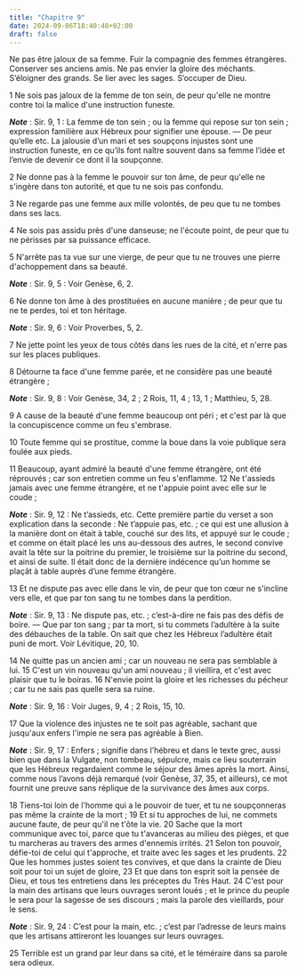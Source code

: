 ```yaml
---
title: "Chapitre 9"
date: 2024-09-06T18:40:48+02:00
draft: false
---
```



Ne pas être jaloux de sa femme.
Fuir la compagnie des femmes étrangères.
Conserver ses anciens amis.
Ne pas envier la gloire des méchants.
S’éloigner des grands.
Se lier avec les sages.
S’occuper de Dieu.


1 Ne sois pas jaloux de la femme de ton sein, de peur qu'elle ne montre contre toi la malice d'une instruction funeste.

***Note*** :  Sir. 9, 1 : La femme de ton sein ; ou la femme qui repose sur ton sein ; expression familière aux Hébreux pour signifier une épouse. ― De peur qu’elle etc. La jalousie d’un mari et ses soupçons injustes sont une instruction funeste, en ce qu’ils font naître souvent dans sa femme l’idée et l’envie de devenir ce dont il la soupçonne.

2 Ne donne pas à la femme le pouvoir sur ton âme, de peur qu'elle ne s'ingère dans ton autorité, et que tu ne sois pas confondu.


3 Ne regarde pas une femme aux mille volontés, de peu que tu ne tombes dans ses lacs.


4 Ne sois pas assidu près d'une danseuse; ne l'écoute point, de peur que tu ne périsses par sa puissance efficace.


5 N'arrête pas ta vue sur une vierge, de peur que tu ne trouves une pierre d'achoppement dans sa beauté.

***Note*** :  Sir. 9, 5 : Voir Genèse, 6, 2.


6 Ne donne ton âme à des prostituées en aucune manière ; de peur que tu ne te perdes, toi et ton héritage.

***Note*** :  Sir. 9, 6 : Voir Proverbes, 5, 2.

7 Ne jette point les yeux de tous côtés dans les rues de la cité, et n'erre pas sur les places publiques.


8 Détourne ta face d'une femme parée, et ne considère pas une beauté étrangère ;

***Note*** :  Sir. 9, 8 : Voir Genèse, 34, 2 ; 2 Rois, 11, 4 ; 13, 1 ; Matthieu, 5, 28.


9 A cause de la beauté d'une femme beaucoup ont péri ; et c'est par là que la concupiscence comme un feu s'embrase.


10 Toute femme qui se prostitue, comme la boue dans la voie publique sera foulée aux pieds.


11 Beaucoup, ayant admiré la beauté d'une femme étrangère, ont été réprouvés ; car son entretien comme un feu s'enflamme. 12 Ne t'assieds jamais avec une femme étrangère, et ne t'appuie point avec elle sur le coude ;

***Note*** :  Sir. 9, 12 : Ne t’assieds, etc. Cette première partie du verset a son explication dans la seconde : Ne t’appuie pas, etc. ; ce qui est une allusion à la manière dont on était à table, couché sur des lits, et appuyé sur le coude ; et comme on était placé les uns au-dessous des autres, le second convive avait la tête sur la poitrine du premier, le troisième sur la poitrine du second, et ainsi de suite. Il était donc de la dernière indécence qu’un homme se plaçât à table auprès d’une femme étrangère.


13 Et ne dispute pas avec elle dans le vin, de peur que ton cœur ne s'incline vers elle, et que par ton sang tu ne tombes dans la perdition.

***Note*** :  Sir. 9, 13 : Ne dispute pas, etc. ; c’est-à-dire ne fais pas des défis de boire. ― Que par ton sang ; par ta mort, si tu commets l’adultère à la suite des débauches de la table. On sait que chez les Hébreux l’adultère était puni de mort. Voir Lévitique, 20, 10.


14 Ne quitte pas un ancien ami ; car un nouveau ne sera pas semblable à lui. 15 C'est un vin nouveau qu'un ami nouveau ; il vieillira, et c'est avec plaisir que tu le boiras. 16 N'envie point la gloire et les richesses du pécheur ; car tu ne sais pas quelle sera sa ruine.

***Note*** :  Sir. 9, 16 : Voir Juges, 9, 4 ; 2 Rois, 15, 10.


17 Que la violence des injustes ne te soit pas agréable, sachant que jusqu'aux enfers l'impie ne sera pas agréable à Bien.

***Note*** :  Sir. 9, 17 : Enfers ; signifie dans l’hébreu et dans le texte grec, aussi bien que dans la Vulgate, non tombeau, sépulcre, mais ce lieu souterrain que les Hébreux regardaient comme le séjour des âmes après la mort. Ainsi, comme nous l’avons déjà remarqué (voir Genèse, 37, 35, et ailleurs), ce mot fournit une preuve sans réplique de la survivance des âmes aux corps.


18 Tiens-toi loin de l'homme qui a le pouvoir de tuer, et tu ne soupçonneras pas même la crainte de la mort ; 19 Et si tu approches de lui, ne commets aucune faute, de peur qu'il ne t'ôte la vie. 20 Sache que la mort communique avec toi, parce que tu t'avanceras au milieu des pièges, et que tu marcheras au travers des armes d'ennemis irrités. 21 Selon ton pouvoir, défie-toi de celui qui t'approche, et traite avec les sages et les prudents. 22 Que les hommes justes soient tes convives, et que dans la crainte de Dieu soit pour toi un sujet de gloire, 23 Et que dans ton esprit soit la pensée de Dieu, et tous tes entretiens dans les préceptes du Très Haut. 24 C'est pour la main des artisans que leurs ouvrages seront loués ; et le prince du peuple le sera pour la sagesse de ses discours ; mais la parole des vieillards, pour le sens.

***Note*** :  Sir. 9, 24 : C’est pour la main, etc. ; c’est par l’adresse de leurs mains que les artisans attireront les louanges sur leurs ouvrages.

25 Terrible est un grand par leur dans sa cité, et le téméraire dans sa parole sera odieux.

